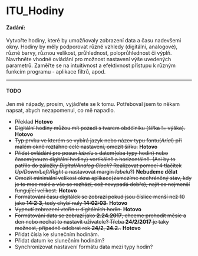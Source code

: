 # ITU_Hodiny

#### Zadání:
Vytvořte hodiny, které by umožňovaly zobrazení
data a času nadevšemi okny. Hodiny by měly
podporovat různé vzhledy (digitální, analogové),
různé barvy, různou velikost, průhlednost,
poloprůhlednost či výplň. Navrhněte vhodné
ovládání pro možnost nastavení výše uvedených
parametrů. Zaměřte se na intuitivnost a efektivnost
přístupu k různým funkcím programu - aplikace
filtrů, apod.

***

#### TODO
Jen mé nápady, prosím, vyjádřete se k tomu. Potřeboval jsem to někam napsat, abych nezapomenul, co mě napadlo.
* ~~Překlad~~ **Hotovo**
* ~~Digitální hodiny můžou mít pozadí s tvarem obdélníku (šířka != výška).~~ **Hotovo**
* ~~Typ prvku ve kterém se vybírá jazyk nebo název typu fontu(*Arial*) při malém okně roztáhne celé nastavení, omezit šířku.~~ **Hotovo**
* ~~Přidat ovládání pro posun *label*u s datem(oba typy hodin) nebo časem(pouze digitální hodiny) vertikálně a horizontálně. (Asi by to patřilo do záložky *Digital/Analog Clock*? Realizovat pomocí 4 tlačítek *Up/Down/Left/Right* a nastavovat margin *label*u?)~~ **Nebudeme dělat**
* ~~Omezit minimální velikost okna aplikace(zamezíme nechráněný stav, kdy je to moc malé a vše se rozhází, což nevypadá dobře), najít co nejmenší fungující velikost.~~ **Hotovo**
* ~~Formátování času digitálek se zobrazí pokud jsou číslice menší než 10 jako **14:2:3**, tedy chybí nuly **14:02:03**.~~ **Hotovo**
* ~~Vypnutí zobrazení vteřin u digitálních hodin.~~ **Hotovo**
* ~~Formátování data se zobrazí jako **2.24.2017**, chceme prohodit měsíc a den nebo nechat to nastavit uživatele? Třeba **24/2/2017** je taky možnost, případně odebrat rok **24/2**, **24.2.**.~~ **Hotovo**
* Přidat čísla ke slunečním hodinám.
* Přidat datum ke slunečním hodinám?
* Synchronizovat nastavení formátu data mezi typy hodin?